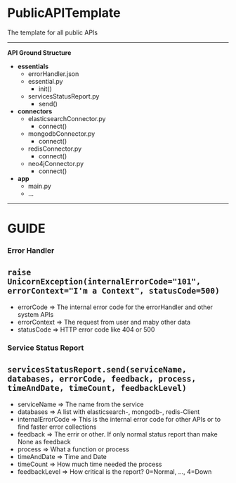 # PublicAPITemplate
The template for all public APIs

--------------------------

**API Ground Structure**
  - **essentials**
    - errorHandler.json
    - essential.py
      - init()
    - servicesStatusReport.py
      - send()
  - **connectors**
    - elasticsearchConnector.py
      - connect()
    - mongodbConnector.py
      - connect()
    - redisConnector.py
      - connect()
    - neo4jConnector.py
      - connect()
  - **app**
    - main.py
    - ...

--------------------------

# GUIDE

### Error Handler

`raise UnicornException(internalErrorCode="101", errorContext="I'm a Context", statusCode=500)`
---
- errorCode => The internal error code for the errorHandler and other system APIs 
- errorContext => The request from user and maby other data
- statusCode => HTTP error code like 404 or 500

### Service Status Report

`servicesStatusReport.send(serviceName, databases, errorCode, feedback, process, timeAndDate, timeCount, feedbackLevel)`
---
- serviceName => The name from the service
- databases => A list with elasticsearch-, mongodb-, redis-Client
- internalErrorCode => This is the internal error code for other APIs or to find faster error collections
- feedback => The errir or other. If only normal status report than make None as feedback
- process => What a function or process
- timeAndDate => Time and Date
- timeCount => How much time needed the process
- feedbackLevel => How critical is the report? 0=Normal, ..., 4=Down
